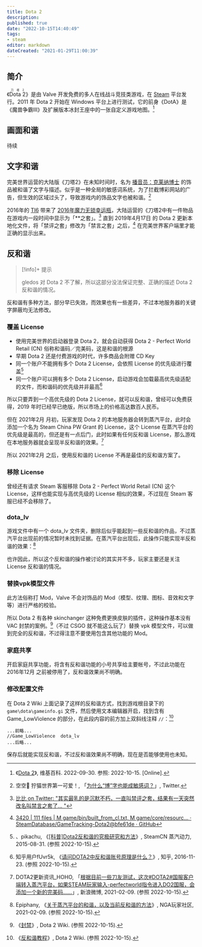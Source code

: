 ```yaml
---
title: Dota 2
description:
published: true
date: "2022-10-15T14:40:49"
tags:
- steam
editor: markdown
dateCreated: "2021-01-29T11:00:39"
---
```


## 简介

《<ruby>Dota 2<rp>(</rp><rt>刀塔2</rt><rp>)</rp></ruby>》是由 Valve 开发免费的多人在线战斗竞技类游戏，在 [Steam](/game/数字分发平台/Steam.md) 平台发行。2011 年 Dota 2 开始在 Windows 平台上进行测试，它的前身《DotA》是《魔兽争霸III》及扩展版本冰封王座中的一张自定义游戏地图。[^wiki]

[^wiki]: 《[Dota 2](https://zh.wikipedia.org/wiki/Dota_2)》, 维基百科. 2022-09-30. 参照: 2022-10-15. [Online].

## 画面和谐

待续

## 文字和谐

完美世界运营的大陆版《刀塔2》在未知时间时，名为 [播音员：克莱纳博士][] 的饰品被和谐了文字与描述。似乎是一种全局的敏感词系统，为了拦截博彩网站的广告，但生效的区域过头了，导致游戏内的饰品文字也被和谐。[^dota2_bc]

[播音员：克莱纳博士]: https://web.archive.org/web/20210129052728/https://steamcommunity.com/market/listings/570/Announcer:%20Dr.%20Kleiner

[^dota2_bc]: 空空🌟 狞猫世界第一可爱！, 「[为什么“博”字也能成敏感词？](https://web.archive.org/web/20200628140551/https://twitter.com/Solitude_Sola/status/1277238439986057216)」, Twitter.

2016年的 [TI6][] 带来了 [2016年魔力无锁幸运瓶][]，大陆运营的《刀塔2中有一件物品在游戏内一段时间中显示为「\*\*之套」。[^dota2_jpzt] 直到 2019年4月17日 的 Dota 2 更新本地化文件，将「禁评之套」修改为「禁言之套」之后，[^dota2_190417update] 在完美世界客户端里才能正确的显示出来。

[TI6]: https://zh.wikipedia.org/zh-hans/2016年Dota_2国际邀请赛

[2016年魔力无锁幸运瓶]: https://web.archive.org/web/20210129062131/https://dota2-zh.gamepedia.com/2016年魔力无锁幸运瓶

<!--这也是「沉默术士〇禁评」这个梗的由来。-->

[^dota2_jpzt]: [比比 on Twitter: "其实最乳的是沉默不朽，一直叫禁评之套，结果有一天突然改名叫禁言之套了… "](https://archive.is/rpv5D "https://twitter.com/OctahedronBB/status/1277248207811035136")

[^dota2_190417update]: [3420 | 111 files | M game/bin/built_from_cl.txt, M game/core/resourc… · SteamDatabase/GameTracking-Dota2@bfe61de · GitHub](https://web.archive.org/web/20210129061902/https://github.com/SteamDatabase/GameTracking-Dota2/commit/bfe61dee6254b1b1e87af540dce1b1e5be02f5ff#diff-1851c9caf37c3f8a401381b22ce8bcb1612d07f68350f9c539001191555977bd)

## 反和谐

> [!info]+ 提示
>
> gledos 对 Dota 2 不了解，所以这部分没法保证完整、正确的描述 Dota 2 反和谐的情况。

反和谐有多种方法，部分早已失效，而效果也有一些差异，不过本地服务器的关键字屏蔽均无法修改。

### 覆盖 License

+   使用完美世界的启动器登录 Dota 2，就会自动获得 Dota 2 - Perfect World Retail (CN) 俗称和谐码／完美码，这是和谐的根源
+   早期 Dota 2 还是付费游戏的时代，许多商品会附赠 CD Key
+   同一个账户不能拥有多个 Dota 2 License，会依照 License 的优先级进行覆盖[^t139116]
+   同一个账户可以拥有多个 Dota 2 License，启动游戏会加载最高优先级适配的文件，而和谐码的优先级并非最高[^50334]

[^50334]: 知乎用户fUvr5k, 《[请问DOTA2中反和谐账号原理是什么？](https://archive.is/Uzl3n "https://www.zhihu.com/question/38050334")》, 知乎, 2016-11-23. (参照 2022-10-15).

[^t139116]: 、pikachu, 《[[科普]Dota2反和谐的究极研究和方法](https://web.archive.org/web/20150904003339/http://steamcn.com/t139116-1-1)》, SteamCN 蒸汽动力, 2015-08-31. (参照 2022-10-15).

所以只要弄到一个高优先级的 Dota 2 License，就可以反和谐，曾经可以免费获得，2019 年时已经早已绝版，所以市场上的价格高达数百人民币。

但在 2021年2月 月初，玩家发现 Dota 2 的本地服务器会转到蒸汽平台，此时会添加一个名为 Steam China PW Grant 的 License，这个 License 在蒸汽平台的优先级是最高的，但还是有一点后门，此时如果有任何反和谐 License，那么游戏在本地服务器就会呈现半反和谐的效果。[^qWFj3]

[^qWFj3]: DOTA2更新资讯_HOHO, 「[根据目前一些刀友测试，这次\#DOTA2\#国服客户端转入蒸汽平台，如果STEAM玩家输入-perfectworld指令进入DO2国服，会添加一个新的完美码……](http://archive.ph/qWFj3 "https://weibo.com/5799916826/K16kD1SmC")」, 新浪微博, 2021-02-09. (参照 2022-10-15).

所以 2021年2月 之后，使用反和谐的 License 不再是最佳的反和谐方案了。

### 移除 License

曾经还有请求 Steam 客服移除 Dota 2 - Perfect World Retail (CN) 这个 License，这样也能实现与高优先级的 License 相似的效果，不过现在 Steam 客服已经不会移除了。

### dota_lv

游戏文件中有一个 dota_lv 文件夹，删除后似乎能起到一些反和谐的作品，不过蒸汽平台出现前的情况暂时未找到证据。在蒸汽平台出现后，此操作只能实现半反和谐的效果：[^89852]

[^89852]: Epiphany, 《[关于蒸汽平台的和谐，以及当前反和谐的方法](https://web.archive.org/web/20221015055740/https://webcache.googleusercontent.com/search?q=cache:u8fzsDyatKAJ:https://ngabbs.com/read.php%3Ftid%3D25489852)》, NGA玩家社区, 2021-02-09. (参照 2022-10-15).

也许因此，所以这个反和谐的操作被讨论的其实并不多，玩家主要还是关注 License 反和谐的情况。

### 替换vpk模型文件

此方法俗称打 Mod，Valve 不会对饰品的 Mod（模型、纹理、图标、音效和文字等）进行严格的校验。

所以 Dota 2 有各种 skinchanger 这种免费更换皮肤的插件，这种操作基本没有 VAC 封禁的案例。[^d2wvac]（不过 CSGO 就不能这么玩了）替换 vpk 模型文件，可以做到完全的反和谐，不过得注意不要使用包含其他功能的 Mod。

[^d2wvac]: 《[封禁](https://web.archive.org/web/20210916163948/https://dota2.fandom.com/zh/wiki/封禁)》, Dota 2 Wiki. (参照 2022-10-15).


### 家庭共享

开启家庭共享功能，将含有反和谐功能的小号共享给主要帐号，不过此功能在 2016年12月 之前被停用了，反和谐效果尚不明确。

### 修改配置文件

在 Dota 2 Wiki 上面记录了这样的反和谐方式，找到游戏根目录下的 `game\dota\gameinfo.gi` 文件，然后使用文本编辑器开启，找到含有 Game_LowViolence 的部分，在此段内容的前方加上双斜线注释 `//`：[^d2wac]

[^d2wac]: 《[反和谐教程](https://web.archive.org/web/20221015114637/https://dota2.fandom.com/zh/wiki/反和谐教程?so=search)》, Dota 2 Wiki. (参照 2022-10-15).

```text
...前略...
//Game_LowViolence	dota_lv
...后略...
```

保存后就能实现反和谐，不过反和谐效果尚不明确，现在是否能够使用也未知。

